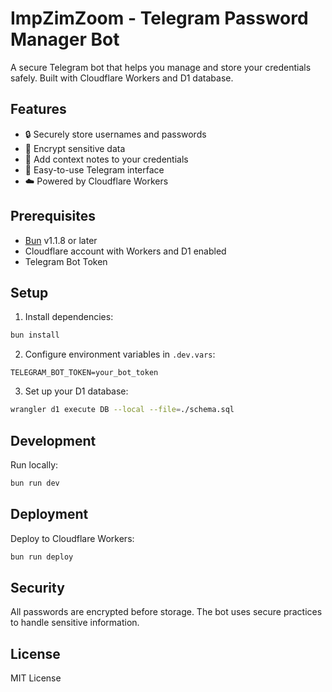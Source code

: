 # ImpZimZoom - Telegram Password Manager Bot

A secure Telegram bot that helps you manage and store your credentials safely. Built with Cloudflare Workers and D1 database.

## Features

- 🔒 Securely store usernames and passwords
- 🔑 Encrypt sensitive data
- 📝 Add context notes to your credentials
- 🤖 Easy-to-use Telegram interface
- ☁️ Powered by Cloudflare Workers

## Prerequisites

- [Bun](https://bun.sh) v1.1.8 or later
- Cloudflare account with Workers and D1 enabled
- Telegram Bot Token

## Setup

1. Install dependencies:

```bash
bun install
```

2. Configure environment variables in `.dev.vars`:

```
TELEGRAM_BOT_TOKEN=your_bot_token
```

3. Set up your D1 database:

```bash
wrangler d1 execute DB --local --file=./schema.sql
```

## Development

Run locally:

```bash
bun run dev
```

## Deployment

Deploy to Cloudflare Workers:

```bash
bun run deploy
```

## Security

All passwords are encrypted before storage. The bot uses secure practices to handle sensitive information.

## License

MIT License
